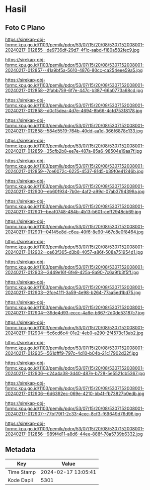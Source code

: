 # Hasil

## Foto C Plano

https://sirekap-obj-formc.kpu.go.id/1103/pemilu/pdpr/53/07/15/20/08/5307152008001-20240217-012855--de9736df-29d7-4f1c-aabd-f180a582fec9.jpg

https://sirekap-obj-formc.kpu.go.id/1103/pemilu/pdpr/53/07/15/20/08/5307152008001-20240217-012857--41a9bf5a-5610-4876-80cc-ca254eee59a5.jpg

https://sirekap-obj-formc.kpu.go.id/1103/pemilu/pdpr/53/07/15/20/08/5307152008001-20240217-012858--2fabb759-6f7e-447c-b387-66a0773a68cd.jpg

https://sirekap-obj-formc.kpu.go.id/1103/pemilu/pdpr/53/07/15/20/08/5307152008001-20240217-012858--d0c15dea-4d7e-4694-8b66-4cfd753f8178.jpg

https://sirekap-obj-formc.kpu.go.id/1103/pemilu/pdpr/53/07/15/20/08/5307152008001-20240217-012858--584d5519-764b-40dd-aa1d-366f6878c133.jpg

https://sirekap-obj-formc.kpu.go.id/1103/pemilu/pdpr/53/07/15/20/08/5307152008001-20240217-012859--35cfb2b8-ee7e-487a-85a6-98504e19aa7f.jpg

https://sirekap-obj-formc.kpu.go.id/1103/pemilu/pdpr/53/07/15/20/08/5307152008001-20240217-012859--7ce6072c-6225-4537-81d5-b39f0e41246b.jpg

https://sirekap-obj-formc.kpu.go.id/1103/pemilu/pdpr/53/07/15/20/08/5307152008001-20240217-012900--eb60f934-7b0e-4af2-a99d-07ab3794399a.jpg

https://sirekap-obj-formc.kpu.go.id/1103/pemilu/pdpr/53/07/15/20/08/5307152008001-20240217-012901--beaf0748-484b-4b13-b601-ceff2948cb69.jpg

https://sirekap-obj-formc.kpu.go.id/1103/pemilu/pdpr/53/07/15/20/08/5307152008001-20240217-012901--04145e8d-c6ea-40f6-8e90-467c8e0f8464.jpg

https://sirekap-obj-formc.kpu.go.id/1103/pemilu/pdpr/53/07/15/20/08/5307152008001-20240217-012902--ce63f365-d3b8-4057-a86f-508a751954d1.jpg

https://sirekap-obj-formc.kpu.go.id/1103/pemilu/pdpr/53/07/15/20/08/5307152008001-20240217-012903--3449e16f-6fe9-425a-8a90-7c6a9fb3f5ff.jpg

https://sirekap-obj-formc.kpu.go.id/1103/pemilu/pdpr/53/07/15/20/08/5307152008001-20240217-012903--2fce41f1-3a59-4e98-b264-77aa5ed1bd75.jpg

https://sirekap-obj-formc.kpu.go.id/1103/pemilu/pdpr/53/07/15/20/08/5307152008001-20240217-012904--39de4d93-eccc-4a6e-b667-2d0de53187c7.jpg

https://sirekap-obj-formc.kpu.go.id/1103/pemilu/pdpr/53/07/15/20/08/5307152008001-20240217-012904--5c6cd6c4-01e2-4eb0-a290-2f4573c13ab2.jpg

https://sirekap-obj-formc.kpu.go.id/1103/pemilu/pdpr/53/07/15/20/08/5307152008001-20240217-012905--561dfff9-797c-4d10-b04b-21c17902d32f.jpg

https://sirekap-obj-formc.kpu.go.id/1103/pemilu/pdpr/53/07/15/20/08/5307152008001-20240217-012906--c24a4a38-3d40-487e-b728-5e5521cb5367.jpg

https://sirekap-obj-formc.kpu.go.id/1103/pemilu/pdpr/53/07/15/20/08/5307152008001-20240217-012906--6d6392ec-069e-4210-bb4f-fb73827b0edb.jpg

https://sirekap-obj-formc.kpu.go.id/1103/pemilu/pdpr/53/07/15/20/08/5307152008001-20240217-012907--77bf79f1-2c33-4cec-8cf3-f69649d76d96.jpg

https://sirekap-obj-formc.kpu.go.id/1103/pemilu/pdpr/53/07/15/20/08/5307152008001-20240217-012856--989f4d11-a8d6-44ee-888f-78a5739b6332.jpg


## Metadata

| Key        | Value               |
| ---------- | ------------------- |
| Time Stamp | 2024-02-17 13:05:41 |
| Kode Dapil | 5301                |



